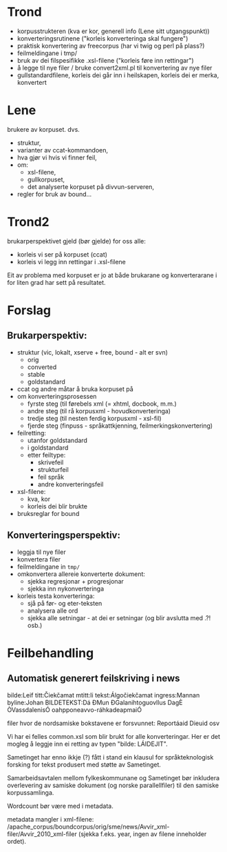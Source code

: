 # Trond

* korpusstrukteren (kva er kor, generell info (Lene sitt utgangspunkt))
* konverteringsrutinene ("korleis konverteringa skal fungere")
* praktisk konvertering av freecorpus (har vi twig og perl på plass?)
* feilmeldingane i tmp/
* bruk av dei filspesifikke .xsl-filene ("korleis føre inn rettingar")
* å legge til nye filer / bruke convert2xml.pl til konvertering av nye filer
* gullstandardfilene, korleis dei går inn i heilskapen, korleis dei er merka, konvertert

# Lene

brukere av korpuset. dvs.
* struktur,
* varianter av ccat-kommandoen,
* hva gjør vi hvis vi finner feil,
* om:
    - xsl-filene,
    - gullkorpuset,
    - det analyserte korpuset på divvun-serveren,
* regler for bruk av bound...

# Trond2

brukarperspektivet gjeld (bør gjelde) for oss alle:
* korleis vi ser på korpuset (ccat)
* korleis vi legg inn rettingar i .xsl-filene

Eit av problema med korpuset er jo at både brukarane og konverterarane i for liten grad har sett på resultatet.

# Forslag

## Brukarperspektiv:
* struktur (vic, lokalt, xserve + free, bound - alt er svn)
    - orig
    - converted
    - stable
    - goldstandard
* ccat og andre måtar å bruka korpuset på
* om konverteringsprosessen
    - fyrste steg (til førebels xml (= xhtml, docbook, m.m.)
    - andre steg (til rå korpusxml - hovudkonverteringa)
    - tredje steg (til nesten ferdig korpusxml - xsl-fil)
    - fjerde steg (finpuss - språkattkjenning, feilmerkingskonvertering)
* feilretting:
    - utanfor goldstandard
    - i goldstandard
    - etter feiltype:
        - skrivefeil
        - strukturfeil
        - feil språk
        - andre konverteringsfeil
* xsl-filene:
    - kva, kor
    - korleis dei blir brukte
* bruksreglar for bound

## Konverteringsperspektiv:
* leggja til nye filer
* konvertera filer
* feilmeldingane in `tmp/`
* omkonvertera allereie konverterte dokument:
    - sjekka regresjonar + progresjonar
    - sjekka inn nykonverteringa
* korleis testa konverteringa:
    - sjå på før- og eter-teksten
    - analysera alle ord
    - sjekka alle setningar - at dei er setningar (og blir avslutta med .?! osb.)

# Feilbehandling

## Automatisk generert feilskriving i news

bilde:Leif
titt:Čiekčamat
mtitt:Ii
tekst:Álgočiekčamat
ingress:Mannan
byline:Johan
BILDETEKST:Dá
ÐMun
ÐGalanihtoguovllus
DagÈ
ÒVassdalenisÓ
oahpponeavvo-ráhkadeapmaiÓ

filer hvor de nordsamiske bokstavene er forsvunnet: Reportáaid Dieuid osv

Vi har ei felles common.xsl som blir brukt for alle konverteringar.
Her er det mogleg å leggje inn ei retting av typen "bilde: LÁIDEJIT".

Sametinget har enno ikkje (?) fått i stand ein klausul for språkteknologisk forsking for tekst produsert med støtte av Sametinget.

Samarbeidsavtalen mellom fylkeskommunane og Sametinget bør inkludera overlevering av samiske dokument (og norske parallellfiler) til den samiske korpussamlinga.

Wordcount bør være med i metadata.

metadata mangler i xml-filene:
/apache_corpus/boundcorpus/orig/sme/news/Avvir_xml-filer/Avvir_2010_xml-filer
(sjekka f.eks. year, ingen av filene inneholder ordet).
